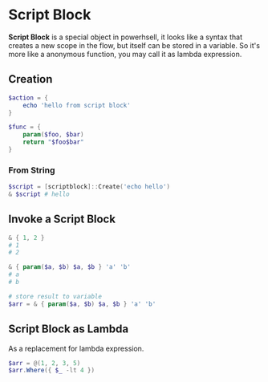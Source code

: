 # Script Block

**Script Block** is a special object in powerhsell, it looks like a syntax that creates a new scope in the flow, but itself can be stored in a variable.
So it's more like a anonymous function, you may call it as lambda expression.

## Creation

```ps1
$action = {
    echo 'hello from script block'
}

$func = {
    param($foo, $bar)
    return "$foo$bar"
}
```

### From String

```ps1
$script = [scriptblock]::Create('echo hello')
& $script # hello
```

## Invoke a Script Block

```ps1
& { 1, 2 }
# 1
# 2

& { param($a, $b) $a, $b } 'a' 'b'
# a
# b

# store result to variable
$arr = & { param($a, $b) $a, $b } 'a' 'b'
```

## Script Block as Lambda

As a replacement for lambda expression.

```ps1
$arr = @(1, 2, 3, 5)
$arr.Where({ $_ -lt 4 })
```
